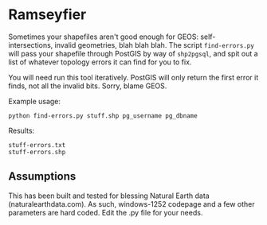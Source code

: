 Ramseyfier
==========

Sometimes your shapefiles aren't good enough for GEOS: self-intersections, invalid
geometries, blah blah blah. The script ``find-errors.py`` will pass your shapefile
through PostGIS by way of ``shp2pgsql``, and spit out a list of whatever topology
errors it can find for you to fix.

You will need run this tool iteratively. PostGIS will only return the first error it
finds, not all the invalid bits. Sorry, blame GEOS.


Example usage:

    python find-errors.py stuff.shp pg_username pg_dbname

Results:

    stuff-errors.txt
    stuff-errors.shp

Assumptions
-----------

This has been built and tested for blessing Natural Earth data
(naturalearthdata.com). As such, windows-1252 codepage and a few other parameters 
are hard coded. Edit the .py file for your needs.